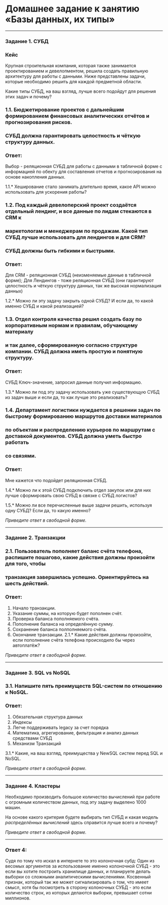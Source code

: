 # Домашнее задание к занятию «Базы данных, их типы»
---

### Задание 1. СУБД

### Кейс
Крупная строительная компания, которая также занимается проектированием и девелопментом, решила создать 
правильную архитектуру для работы с данными. Ниже представлены задачи, которые необходимо решить для
каждой предметной области. 

Какие типы СУБД, на ваш взгляд, лучше всего подойдут для решения этих задач и почему? 
 
### 1.1. Бюджетирование проектов с дальнейшим формированием финансовых аналитических отчётов и прогнозирования рисков.
### СУБД должна гарантировать целостность и чёткую структуру данных.
### Ответ:
Выбор - реляционная СУБД для работы с данными в табличной форме с информацией по обекту для составления отчетов и прогнозирования на основе накопления данных.

1.1.* Хеширование стало занимать длительно время, какое API можно использовать для ускорения работы? 

### 1.2. Под каждый девелоперский проект создаётся отдельный лендинг, и все данные по лидам стекаются в CRM к 
### маркетологам и менеджерам по продажам. Какой тип СУБД лучше использовать для лендингов и для CRM? 
### СУБД должны быть гибкими и быстрыми.

### Ответ:
Для CRM - реляционная СУБД (неизменяемые данные в табличной форме); Для Лендингов - тоже реляционная СУБД (они гарантируют целостность и чёткую структуру данных, так же высокая нормализация данных)

1.2.* Можно ли эту задачу закрыть одной СУБД? И если да, то какой именно СУБД и какой реализацией?

### 1.3. Отдел контроля качества решил создать базу по корпоративным нормам и правилам, обучающему материалу 
### и так далее, сформированную согласно структуре компании. СУБД должна иметь простую и понятную структуру.
### Ответ:
СУБД Ключ-значение, запросил данные получил информацию.

1.3.* Можно ли под эту задачу использовать уже существующую СУБД из задач выше и если да, то как лучше это 
реализовать?

### 1.4. Департамент логистики нуждается в решении задач по быстрому формированию маршрутов доставки материалов 
### по объектам и распределению курьеров по маршрутам с доставкой документов. СУБД должна уметь быстро работать
### со связями.
### Ответ:
Мне кажется что подойдет реляционная СУБД.

1.4.* Можно ли к этой СУБД подключить отдел закупок или для них лучше сформировать свою СУБД в связке с СУБД 
логистов?

1.5.* Можно ли все перечисленные выше задачи решить, используя одну СУБД? Если да, то какую именно?

*Приведите ответ в свободной форме.*

---

### Задание 2. Транзакции

### 2.1. Пользователь пополняет баланс счёта телефона, распишите пошагово, какие действия должны произойти для того, чтобы 
### транзакция завершилась успешно. Ориентируйтесь на шесть действий.
### Ответ:
1. Начало транзакции.
2. Указание суммы, на которую будет пополнен счёт.
3. Проверка баланса пополняемого счёта.
4. Пополнение баланса на определённую сумму.
5. Сохранение баланса полполняемого счёта.
6. Окончание транзакции.
2.1.* Какие действия должны произойти, если пополнение счёта телефона происходило бы через автоплатёж?

*Приведите ответ в свободной форме.*

---

### Задание 3. SQL vs NoSQL

### 3.1. Напишите пять преимуществ SQL-систем по отношению к NoSQL. 
### Ответ:
1. Обязательная структура данных
2. Индексы
3. Легче поддерживать legacy за счет порядка
4. Математика, агрегирование, фильтрация и анализ данных средствами СУБД
5. Механизм Транзакций
   
3.1.* Какие, на ваш взгляд, преимущества у NewSQL систем перед SQL и NoSQL.

*Приведите ответ в свободной форме.*

---

### Задание 4. Кластеры

Необходимо производить большое количество вычислений при работе с огромным количеством данных, под эту задачу 
выделено 1000 машин. 

На основе какого критерия будете выбирать тип СУБД и какая модель *распределённых вычислений* 
здесь справится лучше всего и почему?



*Приведите ответ в свободной форме.*

---
### Ответ 4:
Судя по тому что искал в интернете то это колоночная субд:
Один из весомых аргументов за использование именно колоночной СУБД - это если вы хотите построить хранилище данных, и планируете делать выборки со сложными аналитическими вычислениями. 
Косвенный признак, который так же может сигнализировать о том, что имеет смысл, хотя бы посмотреть в сторону колоночных СУБД - это если количество строк, из которых делаются выборки, превышает сотни миллионов.
